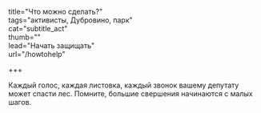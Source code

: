 title="Что можно сделать?"  
tags="активисты, Дубровино, парк"  
cat="subtitle_act"  
thumb=""  
lead="Начать защищать"  
url="/howtohelp"

+++  

Каждый голос, каждая листовка, каждый звонок вашему депутату может спасти лес. Помните, большие свершения начинаются с малых шагов.
